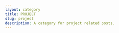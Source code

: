 ```yaml
---
layout: category
title: PROJECT
slug: project
description: A category for project related posts.
---
```


